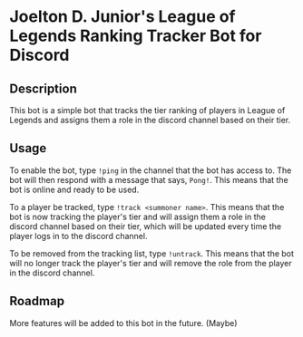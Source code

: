 # Joelton D. Junior's League of Legends Ranking Tracker Bot for Discord

## Description

This bot is a simple bot that tracks the tier ranking of players in League of Legends and assigns them a role in the discord channel based on their tier.

## Usage

To enable the bot, type `!ping` in the channel that the bot has access to. The bot will then respond with a message that says, `Pong!`. This means that the bot is online and ready to be used.

To a player be tracked, type `!track <summoner name>`. This means that the bot is now tracking the player's tier and will assign them a role in the discord channel based on their tier, which will be updated every time the player logs in to the discord channel.

To be removed from the tracking list, type `!untrack`. This means that the bot will no longer track the player's tier and will remove the role from the player in the discord channel.

## Roadmap

More features will be added to this bot in the future. (Maybe)

<!-- ## Bot Url

<https://discord.com/api/oauth2/authorize?client_id=993648168971542659&permissions=2415930368&scope=bot%20applications.commands> -->
